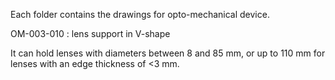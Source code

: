 Each folder contains the drawings for opto-mechanical device.


OM-003-010 : lens support in V-shape

It can hold lenses with diameters between 8 and 85 mm, or up to 110 mm for lenses with an edge thickness of <3 mm.
